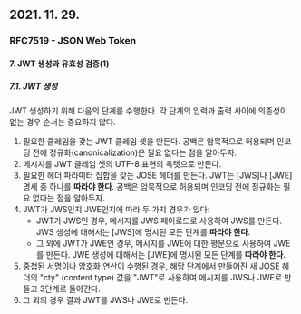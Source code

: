 ## 2021. 11. 29.

### RFC7519 - JSON Web Token

#### 7. JWT 생성과 유효성 검증(1)

##### 7.1. JWT 생성

JWT 생성하기 위해 다음의 단계를 수행한다. 각 단계의 입력과 출력 사이에 의존성이 없는 경우 순서는 중요하지 않다.

1. 필요한 클레임을 갖는 JWT 클레임 셋을 만든다. 공백은 암묵적으로 허용되며 인코딩 전에 정규화(canonicalization)은 필요 없다는 점을 알아두자.
2. 메시지를 JWT 클레임 셋의 UTF-8 표현의 옥텟으로 만든다.
3. 필요한 헤더 파라미터 집합을 갖는 JOSE 헤더를 만든다. JWT는 [JWS]나 [JWE] 명세 중 하나를 **따라야 한다**. 공백은 암묵적으로 허용되며 인코딩 전에 정규화는 필요 없다는 점을 알아두자.
4. JWT가 JWS인지 JWE인지에 따라 두 가지 경우가 있다:
   * JWT가 JWS인 경우, 메시지를 JWS 페이로드로 사용하여 JWS를 만든다. JWS 생성에 대해서는 [JWS]에 명시된 모든 단계를 **따라야 한다**.
   * 그 외에 JWT가 JWE인 경우, 메시지를 JWE에 대한 평문으로 사용하여 JWE를 만든다. JWE 생성에 대해서는 [JWE]에 명시된 모든 단계를 **따라야 한다**.
5. 중첩된 서명이나 암호화 연산이 수행된 경우, 해당 단계에서 만들어진 새 JOSE 헤더의 "cty" (content type) 값을 "JWT"로 사용하여 메시지를 JWS나 JWE로 만들고 3단계로 돌아간다.
6. 그 외의 경우 결과 JWT를 JWS나 JWE로 만든다.

##### 